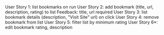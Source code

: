 User Story 1: list bookmarks on run
User Story 2: add bookmark (title, url, description, rating) to list 
  Feedback: title, url required
User Story 3: list bookmark details (description, "Visit Site" url) on click
User Story 4: remove bookmark from list
User Story 5: filter list by minimum rating
User Story 6*: edit bookmark rating, description